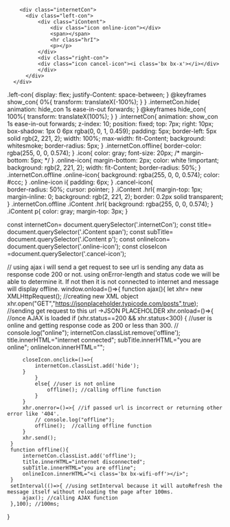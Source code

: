 <!-- source code for wifi detection -->
<!-- html part  -->
        <div class="internetCon">
          <div class="left-con">
              <div class="iContent">
                  <div class="icon online-icon"></div>
                  <span></span>
                  <hr class="hrI">
                  <p></p>
              </div>
              <div class="right-con">
              <div class="icon cancel-icon"><i class='bx bx-x'></i></div>
              </div>
          </div>
      </div>
<!--css part   -->
.left-con{
    display: flex;
    justify-Content: space-between;
}
@keyframes show_con{
    0%{
        transform: translateX(-100%);
    }
}
.internetCon.hide{
    animation: hide_con 1s ease-in-out forwards;
}
@keyframes hide_con{
    100%{
        transform: translateX(100%);
    }
}
.internetCon{
    animation: show_con 1s ease-in-out forwards;
    z-index: 10;
    position: fixed;
    top: 7px;
    right: 10px;
    box-shadow: 1px 0 6px rgba(0, 0, 1, 0.459);
    padding: 5px;
    border-left: 5px solid rgb(2, 221, 2);
    width: 100%;
    max-width: fit-Content;
    background: whitesmoke;
    border-radius: 5px;
}
.internetCon.offline{
    border-color: rgba(255, 0, 0, 0.574);
}
.icon{
    color: gray;
    font-size: 20px;
    /* margin-bottom: 5px; */
}
.online-icon{
    margin-bottom: 2px;
    color: white !important;
    background: rgb(2, 221, 2);
    width: fit-Content;
    border-radius: 50%;
}
.internetCon.offline .online-icon{
    background: rgba(255, 0, 0, 0.574);
    color: #ccc;
}
.online-icon i{
    padding: 6px;
}
.cancel-icon{            
    border-radius: 50%;
    cursor: pointer;
}
.iContent .hrI{
    margin-top: 1px;
    margin-inline: 0;
    background: rgb(2, 221, 2);
    border: 0.2px solid transparent;
}
.internetCon.offline .iContent .hrI{
    background: rgba(255, 0, 0, 0.574);
}
.iContent p{
    color: gray;
    margin-top: 3px;
}
<!--javascript part -->

 const internetCon= document.querySelector('.internetCon');
 const title= document.querySelector('.iContent span');
 const subTitle= document.querySelector('.iContent p');
 const onlineIcon= document.querySelector('.online-icon');
 const closeIcon =document.querySelector('.cancel-icon');

 // using ajax i will send a get request to see url is sending any data as response code 200 or not. using onError-length and status code we will be able to determine it. If not then it is not connected to internet and message will display offline.
 window.onload=()=>{
     function ajax(){
         let xhr= new XMLHttpRequest(); //creating new XML object
         xhr.open("GET","https://jsonplaceholder.typicode.com/posts",true); //sending get request to this url ->JSON PLACEHOLDER
         xhr.onload=()=>{ //once AJAX is loaded
             if (xhr.status==200 && xhr.status<300) { //user is online and getting response code as 200 or less than 300.
                 // console.log("online");
         internetCon.classList.remove('offline');
         title.innerHTML="internet connected";
         subTitle.innerHTML="you are online";
         onlineIcon.innerHTML="<i class='bx bx-wifi'></i>";

         closeIcon.onclick=()=>{
             internetCon.classList.add('hide');
         }
             }
             else{ //user is not online
                 offline(); //calling offline function   
             }
         }
         xhr.onerror=()=>{ //if passed url is incorrect or returning other error like '404'.
             // console.log("offline");
             offline();  //calling offline function
         }
         xhr.send();
     }
     function offline(){
         internetCon.classList.add('offline');
         title.innerHTML="internet disconnected";
         subTitle.innerHTML="you are offline";
         onlineIcon.innerHTML="<i class='bx bx-wifi-off'></i>";
     } 
     setInterval(()=>{ //using setInterval because it will autoRefresh the message itself without reloading the page after 100ms.
         ajax(); //calling AJAX function
     },100); //100ms;
 }
<!-- source code for wifi detection ends here ! -->
